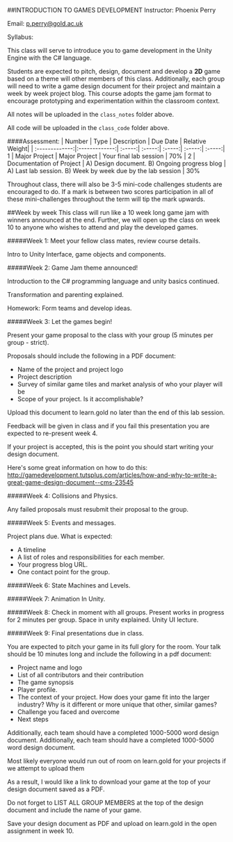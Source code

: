 ##INTRODUCTION TO GAMES DEVELOPMENT
Instructor: Phoenix Perry

Email: p.perry@gold.ac.uk 

Syllabus: 
 
This class will serve to introduce you to game development in the Unity Engine with the C# language. 

Students are expected to pitch, design, document and develop a **2D** game based on a theme will other members of this class. Additionally, each group will need to write a game design document for their project and maintain a week by week project blog. This course adopts the game jam format to encourage prototyping and experimentation within the classroom context. 
  
All notes will be uploaded in the `class_notes` folder above. 

All code will be uploaded in the `class_code` folder above. 
  

####Assessment: 
| Number        | Type              | Description   | Due Date   | Relative Weight| 
| :-------------:|:-------------:| :-----:| :-----:| :-----:| :-----:| :-----:|
1    | Major Project | Major Project | Your final lab session | 70% | 
2     | Documentation of Project      |  A) Design document. B) Ongoing progress blog | A) Last lab session. B) Week by week due by the lab session | 30%

Throughout class, there will also be 3-5 mini-code challenges students are encouraged to do. If a mark is between two scores participation in all of these mini-challenges throughout the term will tip the mark upwards.

##Week by week 
This class will run like a 10 week long game jam with winners announced at the end. Further, we will open up the class on week 10 to anyone who wishes to attend and play the developed games. 

#####Week 1: 
Meet your fellow class mates, review course details. 

Intro to Unity Interface, game objects and components. 

#####Week 2: 
Game Jam theme announced! 

Introduction to the C# programming language and unity basics continued. 

Transformation and parenting explained.  

Homework: Form teams and develop ideas. 

#####Week 3: 
Let the games begin! 

Present your game proposal to the class with your group (5 minutes per group - strict).
 
Proposals should include the following in a PDF document: 
* Name of the project and project logo 
* Project description 
* Survey of similar game tiles and market analysis of who your player will be 
* Scope of your project. Is it accomplishable?    

Upload this document to learn.gold no later than the end of this lab session. 

Feedback will be given in class and if you fail this presentation you are expected to re-present week 4.  

If your project is accepted, this is the point you should start writing your design document. 

Here's some great information on how to do this: http://gamedevelopment.tutsplus.com/articles/how-and-why-to-write-a-great-game-design-document--cms-23545  

#####Week 4: 
Collisions and Physics.
 
Any failed proposals must resubmit their proposal to the group. 

#####Week 5: 
Events and messages. 
 
Project plans due. 
What is expected: 
* A timeline
* A list of roles and responsibilities for each member.
* Your progress blog URL. 
* One contact point for the group. 

#####Week 6: 
State Machines and Levels. 

#####Week 7: 
Animation In Unity.  

#####Week 8: 
Check in moment with all groups. Present works in progress for 2 minutes per group. 
Space in unity explained. Unity UI lecture. 

#####Week 9: 
Final presentations due in class. 

You are expected to pitch your game in its full glory for the room. Your talk should be 10 minutes long and include the following in a pdf document: 
* Project name and logo
* List of all contributors and their contribution 
* The game synopsis 
* Player profile. 
* The context of your project. 
How does your game fit into the larger industry? Why is it different or more unique that other, similar games? 
* Challenge you faced and overcome
* Next steps 

Additionally, each team should have a completed 1000-5000 word design document. 
Additionally, each team should have a completed 1000-5000 word design document.

Most likely everyone would run out of room on learn.gold for your projects if we attempt to upload them 

As a result, I would like a link to download your game at the top of your design document saved as a PDF. 

Do not forget to LIST ALL GROUP MEMBERS at the top of the design document and include the name of your game. 

Save your design document as PDF and upload on learn.gold in the open assignment in week 10. 


